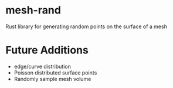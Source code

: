 # mesh-rand
Rust library for generating random points on the surface of a mesh

# Future Additions

* edge/curve distribution
* Poisson distributed surface points
* Randomly sample mesh volume

